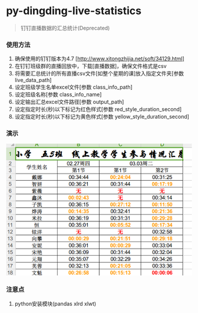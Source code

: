 # py-dingding-live-statistics
> 钉钉直播数据的汇总统计(Deprecated)


### 使用方法
1. 确保使用的钉钉版本为4.7  [http://www.xitongzhijia.net/soft/34129.html]
2. 在钉钉班级群的直播回放中，下载[直播数据]，确保文件格式是csv
3. 将需要汇总统计的所有直播csv文件[如整个星期的课]放入指定文件夹[参数 live_data_path]
4. 设定班级学生名单excel文件[参数 class_info_path]
5. 设定班级名称[参数 class_info_name]
6. 设定输出汇总excel文件路径[参数 output_path]
7. 设定指定时长(秒)以下标记为红色样式[参数 red_style_duration_second]
8. 设定指定时长(秒)以下标记为黄色样式[参数 yellow_style_duration_second]



### 演示
<div align=center><img src="https://github.com/bjc5233/py-dingding-live-statistics/raw/master/resources/demo.png"/></div>




### 注意点
1. python安装模块(pandas xlrd xlwt)
